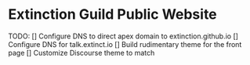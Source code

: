 Extinction Guild Public Website
===============================

TODO:
[] Configure DNS to direct apex domain to extinction.github.io
[] Configure DNS for talk.extinct.io
[] Build rudimentary theme for the front page
[] Customize Discourse theme to match
